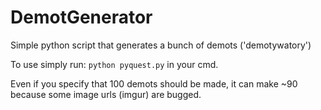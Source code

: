 # DemotGenerator
Simple python script that generates a bunch of demots ('demotywatory')

To use simply run:  ```python pyquest.py``` in your cmd.

Even if you specify that 100 demots should be made, it can make ~90 because some image urls (imgur) are bugged.
